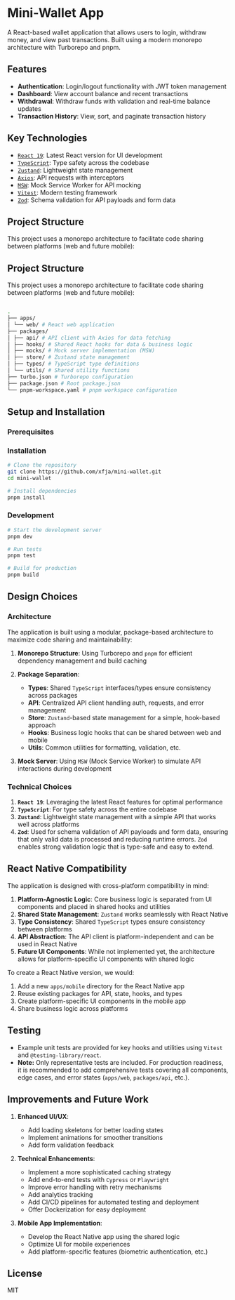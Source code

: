 # Mini-Wallet App

A React-based wallet application that allows users to login, withdraw money, and view past transactions. Built using a modern monorepo architecture with Turborepo and pnpm.

## Features

- **Authentication**: Login/logout functionality with JWT token management
- **Dashboard**: View account balance and recent transactions
- **Withdrawal**: Withdraw funds with validation and real-time balance updates
- **Transaction History**: View, sort, and paginate transaction history

## Key Technologies

- [`React 19`](https://react.dev/): Latest React version for UI development
- [`TypeScript`](https://www.typescriptlang.org/): Type safety across the codebase
- [`Zustand`](https://zustand-demo.pmnd.rs/): Lightweight state management
- [`Axios`](https://axios-http.com/): API requests with interceptors
- [`MSW`](https://mswjs.io/): Mock Service Worker for API mocking
- [`Vitest`](https://vitest.dev/): Modern testing framework
- [`Zod`](https://zod.dev/): Schema validation for API payloads and form data

## Project Structure

This project uses a monorepo architecture to facilitate code sharing between platforms (web and future mobile):

## Project Structure

This project uses a monorepo architecture to facilitate code sharing between platforms (web and future mobile):

```bash

.
├── apps/
│ └── web/ # React web application
├── packages/
│ ├── api/ # API client with Axios for data fetching
│ ├── hooks/ # Shared React hooks for data & business logic
│ ├── mocks/ # Mock server implementation (MSW)
│ ├── store/ # Zustand state management
│ ├── types/ # TypeScript type definitions
│ └── utils/ # Shared utility functions
├── turbo.json # Turborepo configuration
├── package.json # Root package.json
└── pnpm-workspace.yaml # pnpm workspace configuration

```

## Setup and Installation

### Prerequisites

### Installation

```bash
# Clone the repository
git clone https://github.com/xfja/mini-wallet.git
cd mini-wallet

# Install dependencies
pnpm install
```

### Development

```bash
# Start the development server
pnpm dev

# Run tests
pnpm test

# Build for production
pnpm build
```

## Design Choices

### Architecture

The application is built using a modular, package-based architecture to maximize code sharing and maintainability:

1. **Monorepo Structure**: Using Turborepo and `pnpm` for efficient dependency management and build caching

2. **Package Separation**:

   - **Types**: Shared `TypeScript` interfaces/types ensure consistency across packages
   - **API**: Centralized API client handling auth, requests, and error management
   - **Store**: `Zustand`-based state management for a simple, hook-based approach
   - **Hooks**: Business logic hooks that can be shared between web and mobile
   - **Utils**: Common utilities for formatting, validation, etc.

3. **Mock Server**: Using `MSW` (Mock Service Worker) to simulate API interactions during development

### Technical Choices

1. **`React 19`**: Leveraging the latest React features for optimal performance
2. **`TypeScript`**: For type safety across the entire codebase
3. **`Zustand`**: Lightweight state management with a simple API that works well across platforms
4. **`Zod`**: Used for schema validation of API payloads and form data, ensuring that only valid data is processed and reducing runtime errors. `Zod` enables strong validation logic that is type-safe and easy to extend.

## React Native Compatibility

The application is designed with cross-platform compatibility in mind:

1. **Platform-Agnostic Logic**: Core business logic is separated from UI components and placed in shared hooks and utilities
2. **Shared State Management**: `Zustand` works seamlessly with React Native
3. **Type Consistency**: Shared `TypeScript` types ensure consistency between platforms
4. **API Abstraction**: The API client is platform-independent and can be used in React Native
5. **Future UI Components**: While not implemented yet, the architecture allows for platform-specific UI components with shared logic

To create a React Native version, we would:

1. Add a new `apps/mobile` directory for the React Native app
2. Reuse existing packages for API, state, hooks, and types
3. Create platform-specific UI components in the mobile app
4. Share business logic across platforms

## Testing

- Example unit tests are provided for key hooks and utilities using `Vitest` and `@testing-library/react`.
- **Note:** Only representative tests are included. For production readiness, it is recommended to add comprehensive tests covering all components, edge cases, and error states (`apps/web`, `packages/api`, etc.).

## Improvements and Future Work

1. **Enhanced UI/UX**:

   - Add loading skeletons for better loading states
   - Implement animations for smoother transitions
   - Add form validation feedback

2. **Technical Enhancements**:

   - Implement a more sophisticated caching strategy
   - Add end-to-end tests with `Cypress` or `Playwright`
   - Improve error handling with retry mechanisms
   - Add analytics tracking
   - Add CI/CD pipelines for automated testing and deployment
   - Offer Dockerization for easy deployment

3. **Mobile App Implementation**:
   - Develop the React Native app using the shared logic
   - Optimize UI for mobile experiences
   - Add platform-specific features (biometric authentication, etc.)

## License

MIT
